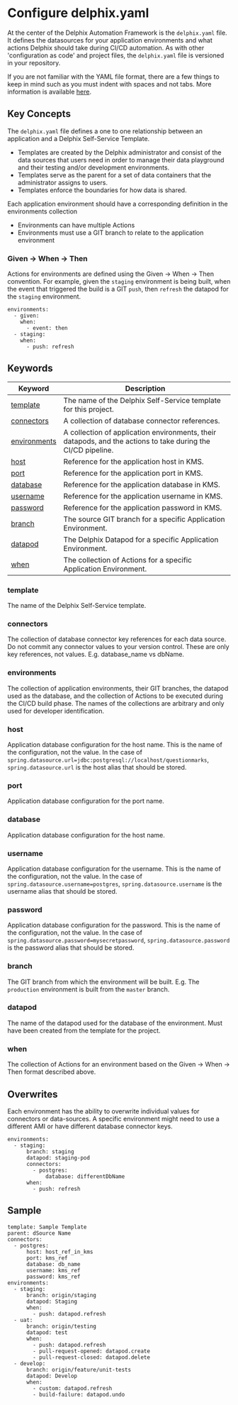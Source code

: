 # Configure delphix.yaml

At the center of the Delphix Automation Framework is the `delphix.yaml` file. It defines the datasources for your application environments and what actions Delphix should take during CI/CD automation. As with other 'configuration as code' and project files, the `delphix.yaml` file is versioned in your repository.

If you are not familiar with the YAML file format, there are a few things to keep in mind such as you must indent with spaces and not tabs. More information is available [here](http://yaml.org/).

## Key Concepts

The `delphix.yaml` file defines a one to one relationship between an application and a Delphix Self-Service Template.

*   Templates are created by the Delphix administrator and consist of the data sources that users need in order to manage their data playground and their testing and/or development environments.
*   Templates serve as the parent for a set of data containers that the administrator assigns to users.
*   Templates enforce the boundaries for how data is shared.

Each application environment should have a corresponding definition in the environments collection

*   Environments can have multiple Actions
*   Environments must use a GIT branch to relate to the application environment

### Given -> When -> Then

Actions for environments are defined using the Given -> When -> Then convention. For example, given the `staging` environment is being built, when the event that triggered the build is a GIT `push`, then `refresh` the datapod for the `staging` environment.

```
environments:
  - given:
    when:
      - event: then
  - staging:
    when:
      - push: refresh
```

## Keywords
|Keyword|Description
|---|---
|[template](#template)|The name of the Delphix Self-Service template for this project.
|[connectors](#connectors)|A collection of database connector references.
|[environments](#environments)|A collection of application environments, their datapods, and the actions to take during the CI/CD pipeline.
|[host](#host)|Reference for the application host in KMS.
|[port](#port)|Reference for the application port in KMS.
|[database](#database)|Reference for the application database in KMS.
|[username](#username)|Reference for the application username in KMS.
|[password](#password)|Reference for the application password in KMS.
|[branch](#branch)|The source GIT branch for a specific Application Environment.
|[datapod](#datapod)|The Delphix Datapod for a specific Application Environment.
|[when](#when)|The collection of Actions for a specific Application Environment.


### <a id="template"></a>template

The name of the Delphix Self-Service template.

### <a id="connectors"></a>connectors

The collection of database connector key references for each data source. Do not commit any connector values to your version control. These are only key references, not values. E.g. database_name vs dbName.

### <a id="environments"></a>environments

The collection of application environments, their GIT branches, the datapod used as the database, and the collection of Actions to be executed during the CI/CD build phase. The names of the collections are arbitrary and only used for developer identification.


### <a id="host"></a>host

Application database configuration for the host name. This is the name of the configuration, not the value. In the case of `spring.datasource.url=jdbc:postgresql://localhost/questionmarks`, `spring.datasource.url` is the host alias that should be stored.

### <a id="port"></a>port

Application database configuration for the port name.

### <a id="database"></a>database

Application database configuration for the host name.

### <a id="username"></a>username

Application database configuration for the username. This is the name of the configuration, not the value. In the case of `spring.datasource.username=postgres`, `spring.datasource.username` is the username alias that should be stored.

### <a id="password"></a>password

Application database configuration for the password. This is the name of the configuration, not the value. In the case of `spring.datasource.password=mysecretpassword`, `spring.datasource.password` is the password alias that should be stored.

### <a id="branch"></a>branch

The GIT branch from which the environment will be built. E.g. The `production` environment is built from the `master` branch.

### <a id="datapod"></a>datapod

The name of the datapod used for the database of the environment. Must have been created from the template for the project.

### <a id="when"></a>when

The collection of Actions for an environment based on the Given -> When -> Then format described above.

## Overwrites

Each environment has the ability to overwrite individual values for connectors or data-sources. A specific environment might need to use a different AMI or have different database connector keys.

```
environments:
  - staging:
      branch: staging
      datapod: staging-pod
      connectors:
        - postgres:
            database: differentDbName
      when:
        - push: refresh

```

## Sample

```
template: Sample Template
parent: dSource Name
connectors:
  - postgres:
      host: host_ref_in_kms
      port: kms_ref
      database: db_name
      username: kms_ref
      password: kms_ref
environments:
  - staging:
      branch: origin/staging
      datapod: Staging
      when:
        - push: datapod.refresh
  - uat:
      branch: origin/testing
      datapod: test
      when:
        - push: datapod.refresh
        - pull-request-opened: datapod.create
        - pull-request-closed: datapod.delete
  - develop:
      branch: origin/feature/unit-tests
      datapod: Develop
      when:
        - custom: datapod.refresh
        - build-failure: datapod.undo
```
